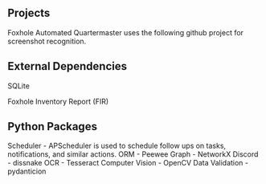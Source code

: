 

## Projects

Foxhole Automated Quartermaster uses the following github project for screenshot recognition.


## External Dependencies

SQLite

Foxhole Inventory Report (FIR)


## Python Packages

Scheduler - APScheduler is used to schedule follow ups on tasks, notifications, and similar actions.
ORM - Peewee
Graph - NetworkX
Discord - dissnake
OCR - Tesseract
Computer Vision - OpenCV
Data Validation - pydanticion